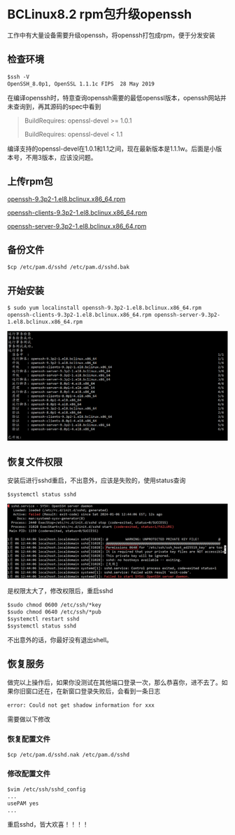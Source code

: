 # BCLinux8.2 rpm包升级openssh

工作中有大量设备需要升级openssh，将openssh打包成rpm，便于分发安装

## 检查环境

```
$ssh -V
OpenSSH_8.0p1, OpenSSL 1.1.1c FIPS  28 May 2019
```

在编译openssh时，特意查询openssh需要的最低openssl版本，openssh网站并未查询到，再其源码的spec中看到

> BuildRequires: openssl-devel >= 1.0.1
>
> BuildRequires: openssl-devel < 1.1

编译支持的openssl-devel在1.0.1和1.1之间，现在最新版本是1.1.1w。后面是小版本号，不用3版本，应该没问题。

## 上传rpm包

[openssh-9.3p2-1.el8.bclinux.x86_64.rpm](https://github.com/bt7-vip/note/blob/main/docs/source/work/openssh-9.3p2-1.el8.bclinux.x86_64.rpm)

[openssh-clients-9.3p2-1.el8.bclinux.x86_64.rpm](https://github.com/bt7-vip/note/blob/main/docs/source/work/openssh-clients-9.3p2-1.el8.bclinux.x86_64.rpm)

[openssh-server-9.3p2-1.el8.bclinux.x86_64.rpm](https://github.com/bt7-vip/note/blob/main/docs/source/work/openssh-server-9.3p2-1.el8.bclinux.x86_64.rpm)


## 备份文件

```shell
$cp /etc/pam.d/sshd /etc/pam.d/sshd.bak
```

## 开始安装

```shell
$ sudo yum localinstall openssh-9.3p2-1.el8.bclinux.x86_64.rpm openssh-clients-9.3p2-1.el8.bclinux.x86_64.rpm openssh-server-9.3p2-1.el8.bclinux.x86_64.rpm
```

![image-20240106175557690](image-20240106175557690.png)

## 恢复文件权限

安装后进行sshd重启，不出意外，应该是失败的，使用status查询

```shell
$systemctl status sshd
```

![image-20240106175814682](image-20240106175814682.png)

是权限太大了，修改权限后，重启sshd

```
$sudo chmod 0600 /etc/ssh/*key
$sudo chmod 0640 /etc/ssh/*pub
$systemctl restart sshd
$systemctl status sshd
```

不出意外的话，你最好没有退出shell。

## 恢复服务

做完以上操作后，如果你没测试在其他端口登录一次，那么恭喜你，进不去了。如果你旧窗口还在，在新窗口登录失败后，会看到一条日志

```
error: Could not get shadow information for xxx
```

需要做以下修改

### 恢复配置文件

```
$cp /etc/pam.d/sshd.nak /etc/pam.d/sshd
```

### 修改配置文件

```
$vim /etc/ssh/sshd_config
...
usePAM yes
...
```

重启sshd，皆大欢喜！！！！
